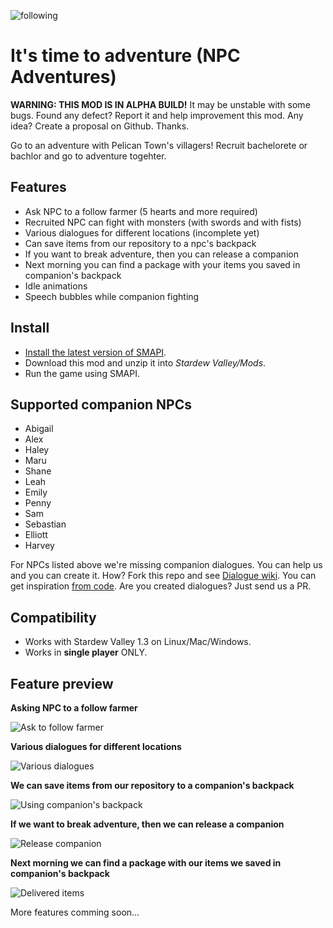 ![following][library]

# It's time to adventure (NPC Adventures)

**WARNING: THIS MOD IS IN ALPHA BUILD!** It may be unstable with some bugs. Found any defect? Report it and help improvement this mod. Any idea? Create a proposal on Github. Thanks.

Go to an adventure with Pelican Town's villagers! Recruit bachelorete or bachlor and go to adventure togehter.

## Features

- Ask NPC to a follow farmer (5 hearts and more required)
- Recruited NPC can fight with monsters (with swords and with fists)
- Various dialogues for different locations (incomplete yet)
- Can save items from our repository to a npc's backpack
- If you want to break adventure, then you can release a companion
- Next morning you can find a package with your items you saved in companion's backpack
- Idle animations
- Speech bubbles while companion fighting

## Install
- [Install the latest version of SMAPI](https://smapi.io).
- Download this mod and unzip it into *Stardew Valley/Mods*.
- Run the game using SMAPI.

## Supported companion NPCs

- Abigail
- Alex
- Haley
- Maru
- Shane
- Leah
- Emily
- Penny
- Sam
- Sebastian
- Elliott
- Harvey

For NPCs listed above we're missing companion dialogues. You can help us and you can create it. How? Fork this repo and see [Dialogue wiki](https://github.com/purrplingcat/PurrplingMod/wiki/Dialogues). You can get inspiration [from code](https://github.com/purrplingcat/PurrplingMod/tree/master/PurrplingMod/assets/Dialogue). Are you created dialogues? Just send us a PR.

## Compatibility

- Works with Stardew Valley 1.3 on Linux/Mac/Windows.
- Works in **single player** ONLY.

## Feature preview

**Asking NPC to a follow farmer**

![Ask to follow farmer][ask2follow]

**Various dialogues for different locations**

![Various dialogues][dialogues]

**We can save items from our repository to a companion's backpack**

![Using companion's backpack][usebag]

**If we want to break adventure, then we can release a companion**

![Release companion][release]

**Next morning we can find a package with our items we saved in companion's backpack**

![Delivered items][delivery]

More features comming soon...

[library]: https://github.com/purrplingcat/PurrplingMod/blob/master/docs/library.gif
[ask2follow]: https://github.com/purrplingcat/PurrplingMod/blob/master/docs/asktofollow.gif
[usebag]: https://github.com/purrplingcat/PurrplingMod/blob/master/docs/usebag.gif
[dialogues]: https://github.com/purrplingcat/PurrplingMod/blob/master/docs/dialogues.gif
[release]: https://github.com/purrplingcat/PurrplingMod/blob/master/docs/release.gif
[delivery]: https://github.com/purrplingcat/PurrplingMod/blob/master/docs/delivery.gif
